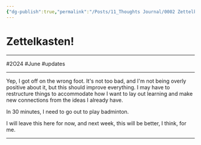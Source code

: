```yaml
---
{"dg-publish":true,"permalink":"/Posts/11_Thoughts Journal/0002 Zettelkasten!/"}
---
```


# Zettelkasten!
___
#2O24 #June #updates 
___

Yep, I got off on the wrong foot. It's not too bad, and I'm not being overly positive about it, but this should improve everything. I may have to restructure things to accommodate how I want to lay out learning and make new connections from the ideas I already have.

In 30 minutes, I need to go out to play badminton.

I will leave this here for now, and next week, this will be better, I think, for me.

___